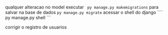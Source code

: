 qualquer alteracao no model
executar ``` py manage.py makemigrations```
para salvar na base de dados ``` py manage.py migrate ```
acessar o shell do django ```` py manage.py shell ``` 


corrigir o registro de usuarios